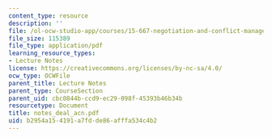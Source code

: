 ```yaml
---
content_type: resource
description: ''
file: /ol-ocw-studio-app/courses/15-667-negotiation-and-conflict-management-spring-2001/b2954a154191a7fdde86afffa534c4b2_notes_deal_acn.pdf
file_size: 115389
file_type: application/pdf
learning_resource_types:
- Lecture Notes
license: https://creativecommons.org/licenses/by-nc-sa/4.0/
ocw_type: OCWFile
parent_title: Lecture Notes
parent_type: CourseSection
parent_uid: cbc0844b-ccd9-ec29-098f-45393b46b34b
resourcetype: Document
title: notes_deal_acn.pdf
uid: b2954a15-4191-a7fd-de86-afffa534c4b2
---
```

